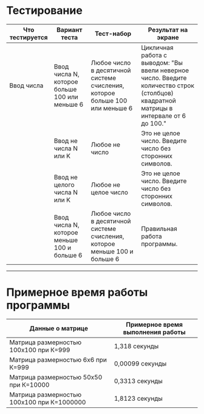 # Тестирование

| Что тестируется | Вариант теста                                 | Тест-набор                                                                  | Результат на экране                                                                                                                    |
|-----------------|-----------------------------------------------|-----------------------------------------------------------------------------|----------------------------------------------------------------------------------------------------------------------------------------|
| Ввод числа      | Ввод числа N, которое больше 100 или меньше 6 | Любое число в десятичной системе счисления, которое больше 100 или меньше 6 | Цикличная работа с выводом: "Вы ввели неверное число. Введите количество строк (столбцов) квадратной матрицы в интервале от 6 до 100." |
|                 | Ввод не числа N или K                         | Любое не число                                                              | Это не целое число. Введите число без сторонних символов.                                                                              |
|                 | Ввод не целого числа N или K                  | Любое не целое число                                                        | Это не целое число. Введите число без сторонних символов.                                                                              |
|                 | Ввод числа N, которое меньше 100 и больше 6   | Любое число в десятичной системе счисления, которое меньше 100 и больше 6   | Правильная работа программы.                                                                                                           |

_________________________________________________________________________________________________________________________________________________________________________
# Примерное время работы программы

| Данные о матрице                           | Примерное время выполнения работы |
|--------------------------------------------|-----------------------------------|
| Матрица размерностью 100х100 при К=999     | 1,318 секунды                     |
| Матрица размерностью 6х6 при К=999         | 0,00099 секунды                   |
| Матрица размерностью 50х50 при К=10000     | 0,3313 секунды                    |
| Матрица размерностью 100х100 при К=1000000 | 1,8123 секунды                    |
